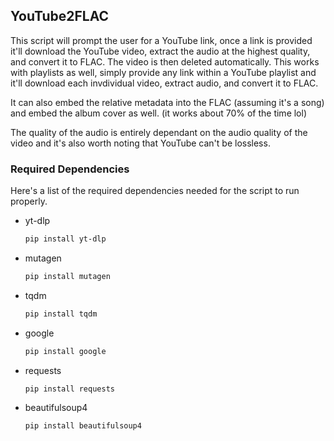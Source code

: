 <!-- GETTING STARTED -->
## YouTube2FLAC

This script will prompt the user for a YouTube link, once a link is provided it'll download the YouTube video, extract the audio at the highest quality, and convert it to FLAC. The video is then deleted automatically. 
This works with playlists as well, simply provide any link within a YouTube playlist and it'll download each invdividual video, extract audio, and convert it to FLAC.

It can also embed the relative metadata into the FLAC (assuming it's a song) and embed the album cover as well. (it works about 70% of the time lol)

The quality of the audio is entirely dependant on the audio quality of the video and it's also worth noting that YouTube can't be lossless.

### Required Dependencies

Here's a list of the required dependencies needed for the script to run properly.
* yt-dlp
  ```sh
  pip install yt-dlp
  ```
* mutagen
  ```sh
  pip install mutagen
  ```
* tqdm
  ```sh
  pip install tqdm
  ```
* google
  ```sh
  pip install google
  ```
* requests
  ```sh
  pip install requests
  ```
* beautifulsoup4
  ```sh
  pip install beautifulsoup4
  ```
  
  
  
  
  
